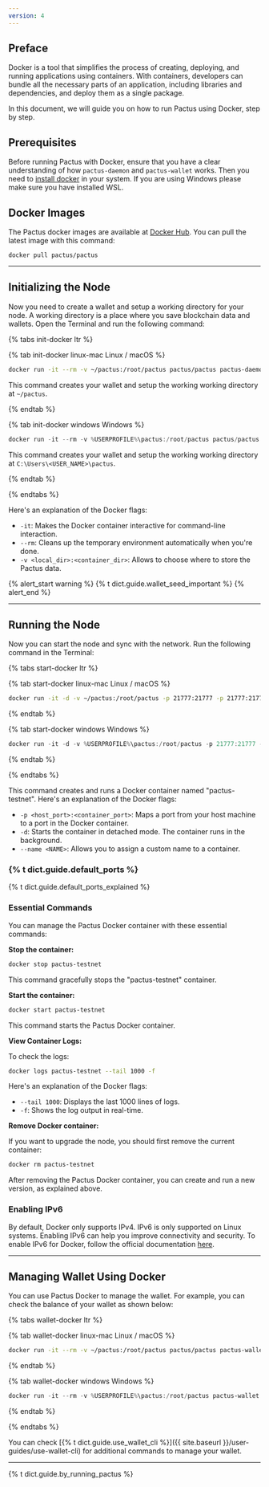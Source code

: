 ```yaml
---
version: 4
---
```


## Preface

Docker is a tool that simplifies the process of creating, deploying, and running applications using containers.
With containers, developers can bundle all the necessary parts of an application, including libraries and dependencies,
and deploy them as a single package.

In this document, we will guide you on how to run Pactus using Docker, step by step.

## Prerequisites

Before running Pactus with Docker, ensure that you have a clear understanding of
how `pactus-daemon` and `pactus-wallet` works.
Then you need to [install docker](https://docs.docker.com/get-docker/) in your system.
If you are using Windows please make sure you have installed WSL.

## Docker Images

The Pactus docker images are available at [Docker Hub](https://hub.docker.com/r/pactus/pactus).
You can pull the latest image with this command:

```text
docker pull pactus/pactus
```

---

## Initializing the Node

Now you need to create a wallet and setup a working directory for your node.
A working directory is a place where you save blockchain data and wallets.
Open the Terminal and run the following command:

{% tabs init-docker ltr %}

{% tab init-docker linux-mac <i class="fa-brands fa-linux"></i> Linux / <i class="fa-brands fa-apple"></i> macOS %}

```bash
docker run -it --rm -v ~/pactus:/root/pactus pactus/pactus pactus-daemon init
```

This command creates your wallet and setup the working working directory at `~/pactus`.

{% endtab %}

{% tab init-docker windows <i class="fa-brands fa-windows"></i> Windows %}

```powershell
docker run -it --rm -v %USERPROFILE%\pactus:/root/pactus pactus/pactus pactus-daemon init
```

This command creates your wallet and setup the working working directory at `C:\Users\<USER_NAME>\pactus`.

{% endtab %}

{% endtabs %}

Here's an explanation of the Docker flags:

- `-it`: Makes the Docker container interactive for command-line interaction.
- `--rm`: Cleans up the temporary environment automatically when you're done.
- `-v <local_dir>:<container_dir>`: Allows to choose where to store the Pactus data.

{% alert_start warning %}
{% t dict.guide.wallet_seed_important %}
{% alert_end %}

---

## Running the Node

Now you can start the node and sync with the network. Run the following command in the Terminal:

{% tabs start-docker ltr %}

{% tab start-docker linux-mac <i class="fa-brands fa-linux"></i> Linux / <i class="fa-brands fa-apple"></i> macOS %}

```bash
docker run -it -d -v ~/pactus:/root/pactus -p 21777:21777 -p 21777:21777/udp -p 50052:50052 -p 8080:8080 --name pactus-testnet pactus/pactus pactus-daemon start --password <WALLET_PASSWORD>
```

{% endtab %}

{% tab start-docker windows <i class="fa-brands fa-windows"></i> Windows %}

```powershell
docker run -it -d -v %USERPROFILE%\pactus:/root/pactus -p 21777:21777 -p 21777:21777/udp -p 50052:50052 -p 8080:8080 --name pactus-testnet pactus/pactus pactus-daemon start  --password {WALLET_PASSWORD}
```

{% endtab %}

{% endtabs %}

This command creates and runs a Docker container named "pactus-testnet".
Here's an explanation of the Docker flags:

- `-p <host_port>:<container_port>`: Maps a port from your host machine to a port in the Docker container.
- `-d`: Starts the container in detached mode. The container runs in the background.
- `--name <NAME>`: Allows you to assign a custom name to a container.

### {% t dict.guide.default_ports %}

{% t dict.guide.default_ports_explained %}

### Essential Commands

You can manage the Pactus Docker container with these essential commands:

**Stop the container:**

```bash
docker stop pactus-testnet
```

This command gracefully stops the "pactus-testnet" container.

**Start the container:**

```bash
docker start pactus-testnet
```

This command starts the Pactus Docker container.

**View Container Logs:**

To check the logs:

```bash
docker logs pactus-testnet --tail 1000 -f
```

Here's an explanation of the Docker flags:

- `--tail 1000`: Displays the last 1000 lines of logs.
- `-f`: Shows the log output in real-time.

**Remove Docker container:**

If you want to upgrade the node, you should first remove the current container:

```bash
docker rm pactus-testnet
```

After removing the Pactus Docker container, you can create and run a new version, as explained above.

### Enabling IPv6

By default, Docker only supports IPv4. IPv6 is only supported on Linux systems.
Enabling IPv6 can help you improve connectivity and security.
To enable IPv6 for Docker, follow the official documentation [here](https://docs.docker.com/config/daemon/ipv6/).

---

## Managing Wallet Using Docker

You can use Pactus Docker to manage the wallet.
For example, you can check the balance of your wallet as shown below:

{% tabs wallet-docker ltr %}

{% tab wallet-docker linux-mac <i class="fa-brands fa-linux"></i> Linux / <i class="fa-brands fa-apple"></i> macOS %}

```bash
docker run -it --rm -v ~/pactus:/root/pactus pactus/pactus pactus-wallet address all --balance --stake

```

{% endtab %}

{% tab wallet-docker windows <i class="fa-brands fa-windows"></i> Windows %}

```powershell
docker run -it --rm -v %USERPROFILE%\pactus:/root/pactus pactus-wallet address all --balance --stake
```

{% endtab %}

{% endtabs %}

You can check [{% t dict.guide.use_wallet_cli %}]({{ site.baseurl }}/user-guides/use-wallet-cli)
for additional commands to manage your wallet.

---

{% t dict.guide.by_running_pactus %}

